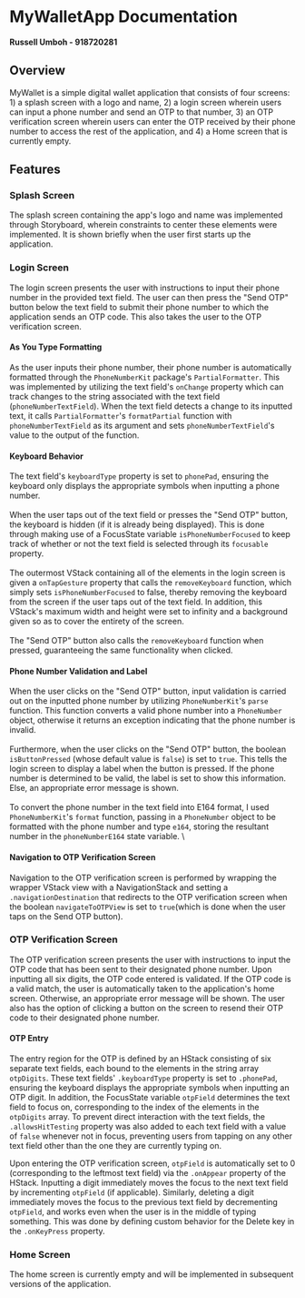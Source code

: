 #  MyWalletApp Documentation
**Russell Umboh - 918720281**

## Overview
MyWallet is a simple digital wallet application that consists of four screens: 1) a
splash screen with a logo and name, 2) a login screen wherein users can input a
phone number and send an OTP to that number, 3) an OTP verification screen
wherein users can enter the OTP received by their phone number to access the
rest of the application, and 4) a Home screen that is currently empty.

## Features
### Splash Screen
The splash screen containing the app's logo and name was implemented through
Storyboard, wherein constraints to center these elements were implemented. It is
shown briefly when the user first starts up the application.

### Login Screen
The login screen presents the user with instructions to input their phone number
in the provided text field. The user can then press the "Send OTP" button below
the text field to submit their phone number to which the application sends an
OTP code. This also takes the user to the OTP verification screen.

#### As You Type Formatting
As the user inputs their phone number, their phone number is automatically
formatted through the `PhoneNumberKit` package's `PartialFormatter`. This was
implemented by utilizing the text field's `onChange` property which can track
changes to the string associated with the text field (`phoneNumberTextField`).
When the text field detects a change to its inputted text, it calls
`PartialFormatter`'s `formatPartial` function with `phoneNumberTextField` as its
argument and sets `phoneNumberTextField`'s value to the output of the function. 

#### Keyboard Behavior
The text field's `keyboardType` property is set to `phonePad`, ensuring the
keyboard only displays the appropriate symbols when inputting a phone number. \
\
When the user taps out of the text field or presses the "Send OTP" button, the
keyboard is hidden (if it is already being displayed). This is done through
making use of a FocusState variable `isPhoneNumberFocused` to keep track of
whether or not the text field is selected through its `focusable` property. \
\
The outermost VStack containing all of the elements in the login screen is given
a `onTapGesture` property that calls the `removeKeyboard` function, which simply
sets `isPhoneNumberFocused` to false, thereby removing the keyboard from the
screen if the user taps out of the text field. In addition, this VStack's
maximum width and height were set to infinity and a background given so as to
cover the entirety of the screen. \
\
The "Send OTP" button also calls the `removeKeyboard` function when pressed,
guaranteeing the same functionality when clicked.

#### Phone Number Validation and Label
When the user clicks on the "Send OTP" button, input validation is carried out
on the inputted phone number by utilizing `PhoneNumberKit`'s `parse` function.
This function converts a valid phone number into a `PhoneNumber` object,
otherwise it returns an exception indicating that the phone number is invalid. \
\
Furthermore, when the user clicks on the "Send OTP" button, the boolean
`isButtonPressed` (whose default value is `false`) is set to `true`. This tells
the login screen to display a label when the button is pressed. If the phone
number is determined to be valid, the label is
set to show this information. Else, an appropriate error message is shown. \
\
To convert the phone number in the text field into E164 format, I used
`PhoneNumberKit`'s `format` function, passing in a `PhoneNumber` object to be
formatted with the phone number and type `e164`, storing the resultant number in
the `phoneNumberE164` state variable. \

#### Navigation to OTP Verification Screen
Navigation to the OTP verification screen is performed by wrapping the wrapper
VStack view with a NavigationStack and setting a `.navigationDestination` that
redirects to the OTP verification screen when the boolean `navigateToOTPView` is
set to `true`(which is done when the user taps on the Send OTP button). 

### OTP Verification Screen
The OTP verification screen presents the user with instructions to input the OTP
code that has been sent to their designated phone number. Upon inputting all six
digits, the OTP code entered is validated. If the OTP code is a valid match, the
user is automatically taken to the application's home screen. Otherwise, an
appropriate error message will be shown. The user also has the option of
clicking a button on the screen to resend their OTP code to their designated
phone number.

#### OTP Entry 
The entry region for the OTP is defined by an HStack consisting of six separate text fields, each bound to the elements in the string array `otpDigits`. These text fields' `.keyboardType` property is set to `.phonePad`, ensuring the
keyboard displays the appropriate symbols when inputting an OTP digit. In addition, the FocusState variable `otpField` determines the text field to focus on, corresponding to the index of the elements in the `otpDigits` array. To prevent direct interaction with the text fields, the `.allowsHitTesting` property was also added to each text field with a value of `false` whenever not in focus, preventing users from tapping on any other text field other than the one they are currently typing on.

Upon entering the OTP verification screen, `otpField` is automatically set to 0 (corresponding to the leftmost text field) via the `.onAppear` property of the HStack. Inputting a digit immediately moves the focus to the next text field by incrementing `otpField` (if applicable). Similarly, deleting a digit immediately moves the focus to the previous text field by decrementing `otpField`, and works even when the user is in the middle of typing something. This was done by defining custom behavior for the Delete key in the `.onKeyPress` property.


### Home Screen
The home screen is currently empty and will be implemented in subsequent
versions of the application.

